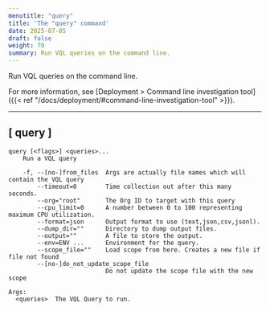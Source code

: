 ```yaml
---
menutitle: "query"
title: 'The "query" command'
date: 2025-07-05
draft: false
weight: 70
summary: Run VQL queries on the command line.
---
```


Run VQL queries on the command line.

For more information, see
[Deployment > Command line investigation tool]({{< ref "/docs/deployment/#command-line-investigation-tool" >}}).


---

## [ query ]

```text
query [<flags>] <queries>...
    Run a VQL query

    -f, --[no-]from_files  Args are actually file names which will contain the VQL query
        --timeout=0        Time collection out after this many seconds.
        --org="root"       The Org ID to target with this query
        --cpu_limit=0      A number between 0 to 100 representing maximum CPU utilization.
        --format=json      Output format to use (text,json,csv,jsonl).
        --dump_dir=""      Directory to dump output files.
        --output=""        A file to store the output.
        --env=ENV ...      Environment for the query.
        --scope_file=""    Load scope from here. Creates a new file if file not found
        --[no-]do_not_update_scope_file
                           Do not update the scope file with the new scope

Args:
  <queries>  The VQL Query to run.
```
